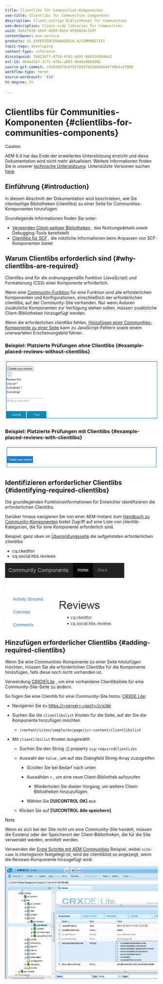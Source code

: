 ```yaml
---
title: Clientlibs für Communities-Komponenten
seo-title: Clientlibs for Communities Components
description: Client-seitige Bibliotheken für Communities
seo-description: Client-side libraries for Communities
uuid: 0a62f629-e6af-4269-862e-0595824c329f
contentOwner: msm-service
products: SG_EXPERIENCEMANAGER/6.4/COMMUNITIES
topic-tags: developing
content-type: reference
discoiquuid: 7d423dff-8710-4f43-ad55-8863169946e2
exl-id: 9b4ed16f-3c7c-478a-a897-9b4be086988b
source-git-commit: c5b816d74c6f02f85476d16868844f39b4c47996
workflow-type: tm+mt
source-wordcount: '418'
ht-degree: 5%

---
```


# Clientlibs für Communities-Komponenten {#clientlibs-for-communities-components}

>[!CAUTION]
>
>AEM 6.4 hat das Ende der erweiterten Unterstützung erreicht und diese Dokumentation wird nicht mehr aktualisiert. Weitere Informationen finden Sie in unserer [technische Unterstützung](https://helpx.adobe.com/de/support/programs/eol-matrix.html). Unterstützte Versionen suchen [here](https://experienceleague.adobe.com/docs/?lang=de).

## Einführung {#introduction}

In diesem Abschnitt der Dokumentation wird beschrieben, wie Sie clientseitige Bibliotheken (clientlibs) zu einer Seite für Communities-Komponenten hinzufügen.

Grundlegende Informationen finden Sie unter:

* [Verwenden Client-seitiger Bibliotheken](../../help/sites-developing/clientlibs.md) , das Nutzungsdetails sowie Debugging-Tools bereitstellt
* [Clientlibs für SCF](client-customize.md#clientlibs) , die nützliche Informationen beim Anpassen von SCF-Komponenten bietet

## Warum Clientlibs erforderlich sind {#why-clientlibs-are-required}

Clientlibs sind für die ordnungsgemäße Funktion (JavaScript) und Formatierung (CSS) einer Komponente erforderlich.

Wenn eine [Community-Funktion](functions.md) für eine Funktion sind alle erforderlichen Komponenten und Konfigurationen, einschließlich der erforderlichen clientlibs, auf der Community-Site vorhanden. Nur wenn Autoren zusätzliche Komponenten zur Verfügung stehen sollen, müssen zusätzliche Client-Bibliotheken hinzugefügt werden.

Wenn die erforderlichen clientlibs fehlen, [Hinzufügen einer Communities-Komponente zu einer Seite](author-communities.md) kann zu JavaScript-Fehlern sowie einem unerwarteten Erscheinungsbild führen.

### Beispiel: Platzierte Prüfungen ohne Clientlibs {#example-placed-reviews-without-clientlibs}

![chlimage_1-244](assets/chlimage_1-244.png)

### Beispiel: Platzierte Prüfungen mit Clientlibs {#example-placed-reviews-with-clientlibs}

![chlimage_1-245](assets/chlimage_1-245.png)

## Identifizieren erforderlicher Clientlibs {#identifying-required-clientlibs}

Die grundlegenden Funktionsinformationen für Entwickler identifizieren die erforderlichen Clientlibs.

Darüber hinaus navigieren Sie von einer AEM-Instanz zum [Handbuch zu Community-Komponenten](components-guide.md) bietet Zugriff auf eine Liste von clientlib-Kategorien, die für eine Komponente erforderlich sind.

Beispiel: ganz oben im [Überprüfungsseite](http://localhost:4502/content/community-components/en/reviews.html) die aufgelisteten erforderlichen clientlibs

* cq.ckeditor
* cq.social.hbs.reviews

![chlimage_1-246](assets/chlimage_1-246.png)

## Hinzufügen erforderlicher Clientlibs {#adding-required-clientlibs}

Wenn Sie eine Communities-Komponente zu einer Seite hinzufügen möchten, müssen Sie die erforderlichen Clientlibs für die Komponente hinzufügen, falls diese noch nicht vorhanden ist.

Verwendung [CRXDE|Lite](#using-crxde-lite) , um eine vorhandene Clientlibsliste für eine Community-Site-Seite zu ändern.

So fügen Sie eine Clientlib für eine Community-Site hinzu: [CRXDE Lite](../../help/sites-developing/developing-with-crxde-lite.md):

* Navigieren Sie zu [https://&lt;server>:&lt;port>/crx/de](http://localhost:4502/crx/de)
* Suchen Sie die `clientlibslist` Knoten für die Seite, auf der Sie die Komponente hinzufügen möchten

   * `/content/sites/sample/en/page/jcr:content/clientlibslist`

* Mit `clientlibslist` Knoten ausgewählt

   * Suchen Sie den String .[] property `scg:requiredClientLibs`
   * Auswahl der `Value` , um auf das Dialogfeld String-Array zuzugreifen

      * Scrollen Sie bei Bedarf nach unten
      * Auswählen `+` , um eine neue Client-Bibliothek aufzurufen

         * Wiederholen Sie diesen Vorgang, um weitere Client-Bibliotheken hinzuzufügen.
      * Wählen Sie **[!UICONTROL OK]** aus
   * Klicken Sie auf **[!UICONTROL Alle speichern]**



>[!NOTE]
>
>Wenn es sich bei der Site nicht um eine Community-Site handelt, müssen die Existenz oder der Speicherort der Client-Bibliotheken, die für die Site verwendet werden, ermittelt werden.

Verwenden der [Erste Schritte mit AEM Communities](getting-started.md) Beispiel, wobei `site-name` is *interagieren* festgelegt ist, wird die clientliblist so angezeigt, wenn die Reviews-Komponente hinzugefügt wird:

![chlimage_1-247](assets/chlimage_1-247.png)
